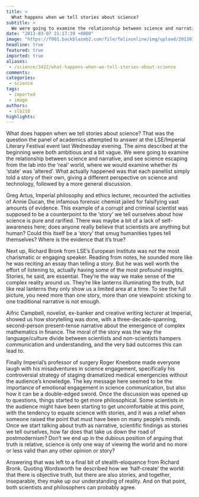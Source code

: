 ```yaml
---
title: >
  What happens when we tell stories about science?
subtitle: >
  We were going to examine the relationship between science and narrative, and see science escaping from the lab into the ‘real’ world...
date: "2013-03-07 21:17:39 +0000"
image: "https://f001.backblazeb2.com/file/felixonline/img/upload/201303072117-jal08-storyteller.jpg"
headline: true
featured: true
imported: true
aliases:
 - /science/3422/what-happens-when-we-tell-stories-about-science
comments:
categories:
 - science
tags:
 - imported
 - image
authors:
 - slb210
highlights:
---
```


What does happen when we tell stories about science? That was the question the panel of academics attempted to answer at the LSE/Imperial Literary Festival event last Wednesday evening.
 The aims described at the beginning were both ambitious and a bit vague. We were going to examine the relationship between science and narrative, and see science escaping from the lab into the ‘real’ world, where we would examine whether its ‘state’ was ‘altered’. What actually happened was that each panellist simply told a story of their own, giving a different perspective on science and technology, followed by a more general discussion.

Greg Artus, Imperial philosophy and ethics lecturer, recounted the activities of Annie Ducan, the infamous forensic chemist jailed for falsifying vast amounts of evidence. This example of a corrupt and criminal scientist was supposed to be a counterpoint to the ‘story’ we tell ourselves about how science is pure and rarified. There was maybe a bit of a lack of self-awareness here; does anyone really believe that scientists are anything but human? Could this itself be a ‘story’ that smug humanities types tell themselves? Where is the evidence that it’s true?

Next up, Richard Bronk from LSE’s European Institute was not the most charismatic or engaging speaker. Reading from notes, he sounded more like he was reciting an essay than telling a story. But he was well worth the effort of listening to, actually having some of the most profound insights. Stories, he said, are essential. They’re the way we make sense of the complex reality around us. They’re like lanterns illuminating the truth, but like real lanterns they only show us a limited area at a time. To see the full picture, you need more than one story, more than one viewpoint: sticking to one traditional narrative is not enough.

Aifric Campbell, novelist, ex-banker and creative writing lecturer at Imperial, showed us how storytelling was done, with a three-decade-spanning, second-person present-tense narrative about the emergence of complex mathematics in finance. The moral of the story was the way the language/culture divide between scientists and non-scientists hampers communication and understanding, and the very bad outcomes this can lead to.

Finally Imperial’s professor of surgery Roger Kneebone made everyone laugh with his misadventures in science engagement, specifically his controversial strategy of staging dramatized medical emergencies without the audience’s knowledge. The key message here seemed to be the importance of emotional engagement in science communication, but also how it can be a double-edged sword.
 Once the discussion was opened up to questions, things started to get more philosophical. Some scientists in the audience might have been starting to get uncomfortable at this point, with the tendency to equate science with stories, and it was a relief when someone raised the point that must have been on many people’s minds. Once we start talking about truth as narrative, scientific findings as stories we tell ourselves, how far does that take us down the road of postmodernism? Don’t we end up in the dubious position of arguing that truth is relative, science is only one way of viewing the world and no more or less valid than any other opinion or story?

Answering that was left to a final bit of stealth-eloquence from Richard Bronk. Quoting Wordsworth he described how we ‘half-create’ the world: that there is objective truth, but there are also stories, and together, inseparable, they make up our understanding of reality. And on that point, both scientists and philosophers can probably agree.
